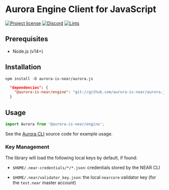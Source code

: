 # Aurora Engine Client for JavaScript

[![Project license](https://img.shields.io/badge/License-Public%20Domain-blue.svg)](https://creativecommons.org/publicdomain/zero/1.0/)
[![Discord](https://img.shields.io/discord/490367152054992913?label=Discord)](https://discord.gg/jNjHYUF8vw)
[![Lints](https://github.com/aurora-is-near/aurora.js/actions/workflows/lints.yml/badge.svg)](https://github.com/aurora-is-near/aurora.js/actions/workflows/lints.yml)

## Prerequisites

- Node.js (v14+)

## Installation

```shell
npm install -D aurora-is-near/aurora.js
```

```json
  "dependencies": {
    "@aurora-is-near/engine": "git://github.com/aurora-is-near/aurora.js",
  }
```

## Usage

```js
import Aurora from '@aurora-is-near/engine';
```

See the [Aurora CLI] source code for example usage.

### Key Management

The library will load the following local keys by default, if found:

- `$HOME/.near-credentials/*/*.json`: credentials stored by the NEAR CLI

- `$HOME/.near/validator_key.json`: the local `nearcore` validator key
  (for the `test.near` master account)

[Aurora CLI]: https://github.com/aurora-is-near/aurora-cli/blob/master/src/aurora.ts

